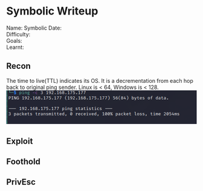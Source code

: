 # Symbolic Writeup
Name: Symbolic
Date:  
Difficulty:  
Goals:  
Learnt:

## Recon

The time to live(TTL) indicates its OS. It is a decrementation from each hop back to original ping sender. Linux is < 64, Windows is < 128.
![ping](OS-ProvingGrounds/Symbolic/Screenshots/ping.png)
	
## Exploit

## Foothold

## PrivEsc

      
